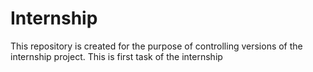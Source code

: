# Internship
This repository is created for the purpose of controlling versions of the internship project. 
This is first task of the internship

